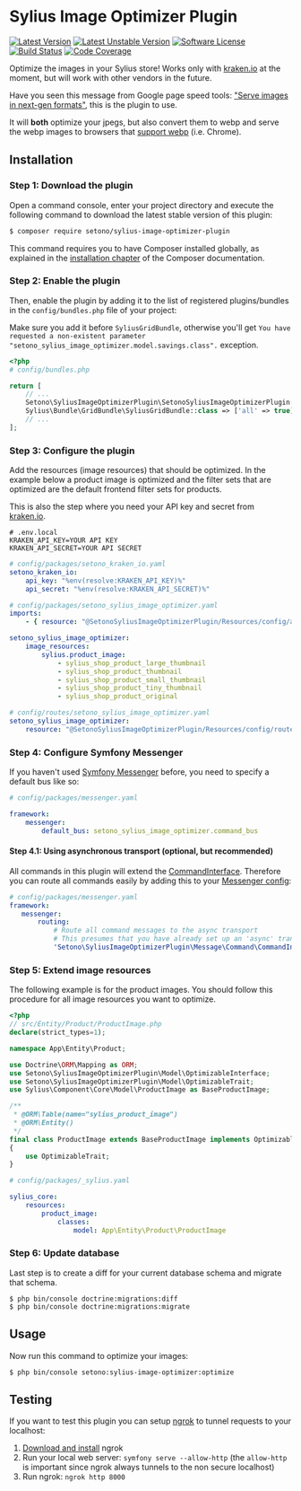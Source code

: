# Sylius Image Optimizer Plugin

[![Latest Version][ico-version]][link-packagist]
[![Latest Unstable Version][ico-unstable-version]][link-packagist]
[![Software License][ico-license]](LICENSE)
[![Build Status][ico-github-actions]][link-github-actions]
[![Code Coverage][ico-code-coverage]][link-code-coverage]

Optimize the images in your Sylius store! Works only with [kraken.io](https://kraken.io) at the moment, but will work with other vendors in the future.

Have you seen this message from Google page speed tools: ["Serve images in next-gen formats"](https://web.dev/uses-webp-images/), this is the plugin to use.

It will **both** optimize your jpegs, but also convert them to webp and serve the webp images to browsers that [support webp](https://developers.google.com/speed/webp/faq#which_web_browsers_natively_support_webp) (i.e. Chrome).

## Installation

### Step 1: Download the plugin

Open a command console, enter your project directory and execute the following command to download the latest stable version of this plugin:

```bash
$ composer require setono/sylius-image-optimizer-plugin
```

This command requires you to have Composer installed globally, as explained in the [installation chapter](https://getcomposer.org/doc/00-intro.md) of the Composer documentation.


### Step 2: Enable the plugin

Then, enable the plugin by adding it to the list of registered plugins/bundles
in the `config/bundles.php` file of your project:

Make sure you add it before `SyliusGridBundle`, otherwise you'll get
`You have requested a non-existent parameter "setono_sylius_image_optimizer.model.savings.class".` exception.

```php
<?php
# config/bundles.php

return [
    // ...
    Setono\SyliusImageOptimizerPlugin\SetonoSyliusImageOptimizerPlugin::class => ['all' => true],
    Sylius\Bundle\GridBundle\SyliusGridBundle::class => ['all' => true],
    // ...
];

```

### Step 3: Configure the plugin

Add the resources (image resources) that should be optimized. In the example below a product image is optimized and the
filter sets that are optimized are the default frontend filter sets for products.

This is also the step where you need your API key and secret from [kraken.io](https://kraken.io).

```text
# .env.local
KRAKEN_API_KEY=YOUR API KEY
KRAKEN_API_SECRET=YOUR API SECRET
```

```yaml
# config/packages/setono_kraken_io.yaml
setono_kraken_io:
    api_key: "%env(resolve:KRAKEN_API_KEY)%"
    api_secret: "%env(resolve:KRAKEN_API_SECRET)%"
```

```yaml
# config/packages/setono_sylius_image_optimizer.yaml
imports:
    - { resource: "@SetonoSyliusImageOptimizerPlugin/Resources/config/app/config.yaml" }

setono_sylius_image_optimizer:
    image_resources:
        sylius.product_image:
            - sylius_shop_product_large_thumbnail
            - sylius_shop_product_thumbnail
            - sylius_shop_product_small_thumbnail
            - sylius_shop_product_tiny_thumbnail
            - sylius_shop_product_original
```

```yaml
# config/routes/setono_sylius_image_optimizer.yaml
setono_sylius_image_optimizer:
    resource: "@SetonoSyliusImageOptimizerPlugin/Resources/config/routes.yaml"
```

### Step 4: Configure Symfony Messenger

If you haven't used [Symfony Messenger](https://symfony.com/doc/current/messenger.html) before, you need to specify a default bus like so:

```yaml
# config/packages/messenger.yaml

framework:
    messenger:
        default_bus: setono_sylius_image_optimizer.command_bus
```

#### Step 4.1: Using asynchronous transport (optional, but recommended)
               
All commands in this plugin will extend the [CommandInterface](src/Message/Command/CommandInterface.php).
Therefore you can route all commands easily by adding this to your [Messenger config](https://symfony.com/doc/current/messenger.html#routing-messages-to-a-transport):

```yaml
# config/packages/messenger.yaml
framework:
   messenger:
       routing:
           # Route all command messages to the async transport
           # This presumes that you have already set up an 'async' transport
           'Setono\SyliusImageOptimizerPlugin\Message\Command\CommandInterface': async
```

### Step 5: Extend image resources

The following example is for the product images. You should follow this procedure for all image resources you want to optimize.

```php
<?php
// src/Entity/Product/ProductImage.php
declare(strict_types=1);

namespace App\Entity\Product;

use Doctrine\ORM\Mapping as ORM;
use Setono\SyliusImageOptimizerPlugin\Model\OptimizableInterface;
use Setono\SyliusImageOptimizerPlugin\Model\OptimizableTrait;
use Sylius\Component\Core\Model\ProductImage as BaseProductImage;

/**
 * @ORM\Table(name="sylius_product_image")
 * @ORM\Entity()
 */
final class ProductImage extends BaseProductImage implements OptimizableInterface
{
    use OptimizableTrait;
}
```

```yaml
# config/packages/_sylius.yaml

sylius_core:
    resources:
        product_image:
            classes:
                model: App\Entity\Product\ProductImage
```

### Step 6: Update database

Last step is to create a diff for your current database schema and migrate that schema.

```
$ php bin/console doctrine:migrations:diff
$ php bin/console doctrine:migrations:migrate
```

## Usage

Now run this command to optimize your images:

```
$ php bin/console setono:sylius-image-optimizer:optimize
```

## Testing

If you want to test this plugin you can setup [ngrok](https://ngrok.com) to tunnel requests to your localhost:

1. [Download and install](https://ngrok.com/download) ngrok
2. Run your local web server: `symfony serve --allow-http` (the `allow-http` is important since ngrok always tunnels to the non secure localhost)
3. Run ngrok: `ngrok http 8000`

[ico-version]: https://poser.pugx.org/setono/sylius-image-optimizer-plugin/v/stable
[ico-unstable-version]: https://poser.pugx.org/setono/sylius-image-optimizer-plugin/v/unstable
[ico-license]: https://poser.pugx.org/setono/sylius-image-optimizer-plugin/license
[ico-github-actions]: https://github.com/Setono/SyliusImageOptimizerPlugin/workflows/build/badge.svg
[ico-code-coverage]: https://codecov.io/gh/Setono/SyliusImageOptimizerPlugin/branch/master/graph/badge.svg

[link-packagist]: https://packagist.org/packages/setono/sylius-image-optimizer-plugin
[link-github-actions]: https://github.com/Setono/SyliusImageOptimizerPlugin/actions
[link-code-coverage]: https://codecov.io/gh/Setono/SyliusImageOptimizerPlugin
